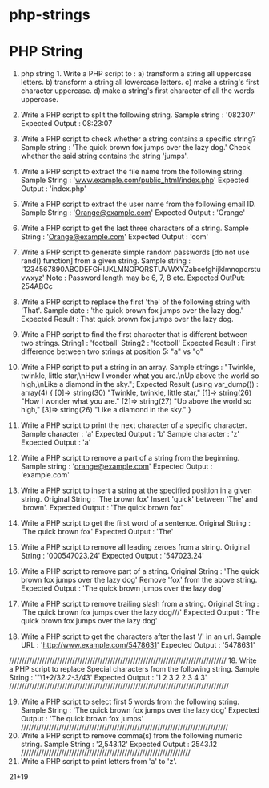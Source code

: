 # php-strings
# PHP String 
1. php string 1. Write a PHP script to : 
a) transform a string all uppercase letters.
b) transform a string all lowercase letters.
c) make a string's first character uppercase.
d) make a string's first character of all the words uppercase.
 
2. Write a PHP script to split the following string. 
Sample string : '082307'
Expected Output : 08:23:07
 
3. Write a PHP script to check whether a string contains a specific string? 
Sample string : 'The quick brown fox jumps over the lazy dog.'
Check whether the said string contains the string 'jumps'.
 
 
4. Write a PHP script to extract the file name from the following string. 
Sample String : 'www.example.com/public_html/index.php'
Expected Output : 'index.php'
 
5. Write a PHP script to extract the user name from the following email ID. 
Sample String : 'Orange@example.com'
Expected Output : 'Orange'
 
6. Write a PHP script to get the last three characters of a string. 
Sample String : 'Orange@example.com'
Expected Output : 'com'
 
7. Write a PHP script to generate simple random passwords [do not use rand() function] from a given string. 
Sample string : '1234567890ABCDEFGHIJKLMNOPQRSTUVWXYZabcefghijklmnopqrstuvwxyz'
Note : Password length may be 6, 7, 8 etc.
Expected OutPut: 254ABCc
 
8. Write a PHP script to replace the first 'the' of the following string with 'That'. 
Sample date : 'the quick brown fox jumps over the lazy dog.'
Expected Result : That quick brown fox jumps over the lazy dog.
 
9. Write a PHP script to find the first character that is different between two strings. 
String1 : 'football'
String2 : 'footboll'
Expected Result : First difference between two strings at position 5: "a" vs "o"
 
10. Write a PHP script to put a string in an array. 
Sample strings : "Twinkle, twinkle, little star,\nHow I wonder what you are.\nUp above the world so high,\nLike a diamond in the sky.";
Expected Result (using var_dump()) : array(4) { [0]=> string(30) "Twinkle, twinkle, little star," [1]=> string(26) "How I wonder what you are." [2]=> string(27) "Up above the world so high," [3]=> string(26) "Like a diamond in the sky." }
 
 
 
 
11. Write a PHP script to print the next character of a specific character. 
Sample character : 'a'
Expected Output : 'b'
Sample character : 'z'
Expected Output : 'a'
 
12. Write a PHP script to remove a part of a string from the beginning. 
Sample string : 'orange@example.com'
Expected Output : 'example.com'
 
13. Write a PHP script to insert a string at the specified position in a given string. 
Original String : 'The brown fox'
Insert 'quick' between 'The' and 'brown'.
Expected Output : 'The quick brown fox'

18. Write a PHP script to get the first word of a sentence. 
Original String : 'The quick brown fox'
Expected Output : 'The'
 
14. Write a PHP script to remove all leading zeroes from a string. 
Original String : '000547023.24'
Expected Output : '547023.24'
 
15. Write a PHP script to remove part of a string. 
Original String : 'The quick brown fox jumps over the lazy dog'
Remove 'fox' from the above string.
Expected Output : 'The quick brown jumps over the lazy dog'
 
 
16. Write a PHP script to remove trailing slash from a string. 
Original String : 'The quick brown fox jumps over the lazy dog///'
Expected Output : 'The quick brown fox jumps over the lazy dog'
 
17. Write a PHP script to get the characters after the last '/' in an url. 
Sample URL : 'http://www.example.com/5478631'
Expected Output : '5478631'
 
 //////////////////////////////////////////////////////////////////////////////////////
18. Write a PHP script to replace Special  characters from the following string. 
Sample String : '\"\1+2/3*2:2-3/4*3'
Expected Output : '1 2 3 2 2 3 4 3'
///////////////////////////////////////////////////////////////////////////////////////

 
19. Write a PHP script to select first 5 words from the following string. 
Sample String : 'The quick brown fox jumps over the lazy dog'
Expected Output : 'The quick brown fox jumps'
 //////////////////////////////////////////////////////////////////////////////////
20. Write a PHP script to remove comma(s) from the following numeric string. 
Sample String : '2,543.12'
Expected Output : 2543.12
 ///////////////////////////////////////////////////////////////////
21. Write a PHP script to print letters from 'a' to 'z'. 



21+19